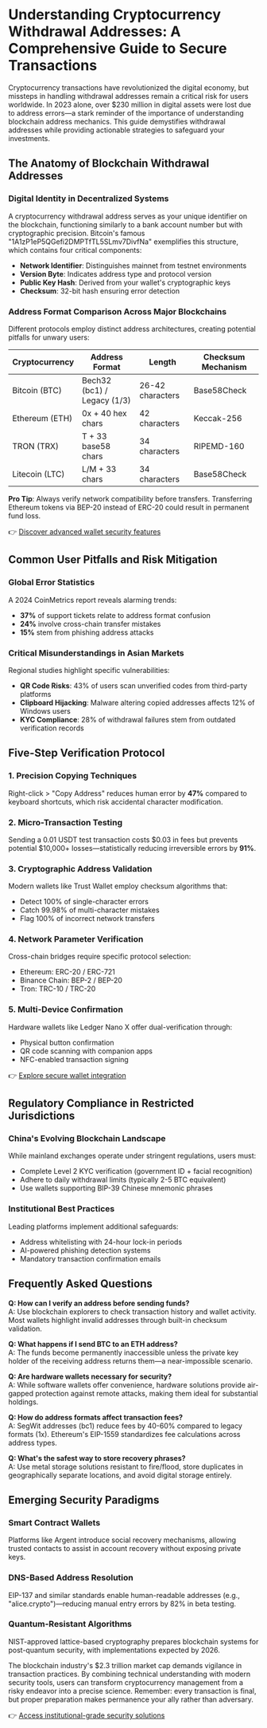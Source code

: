 # Understanding Cryptocurrency Withdrawal Addresses: A Comprehensive Guide to Secure Transactions

Cryptocurrency transactions have revolutionized the digital economy, but missteps in handling withdrawal addresses remain a critical risk for users worldwide. In 2023 alone, over $230 million in digital assets were lost due to address errors—a stark reminder of the importance of understanding blockchain address mechanics. This guide demystifies withdrawal addresses while providing actionable strategies to safeguard your investments.

## The Anatomy of Blockchain Withdrawal Addresses

### Digital Identity in Decentralized Systems

A cryptocurrency withdrawal address serves as your unique identifier on the blockchain, functioning similarly to a bank account number but with cryptographic precision. Bitcoin's famous "1A1zP1eP5QGefi2DMPTfTL5SLmv7DivfNa" exemplifies this structure, which contains four critical components:

- **Network Identifier**: Distinguishes mainnet from testnet environments
- **Version Byte**: Indicates address type and protocol version
- **Public Key Hash**: Derived from your wallet's cryptographic keys
- **Checksum**: 32-bit hash ensuring error detection

### Address Format Comparison Across Major Blockchains

Different protocols employ distinct address architectures, creating potential pitfalls for unwary users:

| Cryptocurrency | Address Format | Length | Checksum Mechanism |
|----------------|----------------|--------|---------------------|
| Bitcoin (BTC)  | Bech32 (bc1) / Legacy (1/3) | 26-42 characters | Base58Check |
| Ethereum (ETH) | 0x + 40 hex chars | 42 characters | Keccak-256 |
| TRON (TRX)     | T + 33 base58 chars | 34 characters | RIPEMD-160 |
| Litecoin (LTC) | L/M + 33 chars | 34 characters | Base58Check |

**Pro Tip**: Always verify network compatibility before transfers. Transferring Ethereum tokens via BEP-20 instead of ERC-20 could result in permanent fund loss.

👉 [Discover advanced wallet security features](https://bit.ly/okx-bonus)

## Common User Pitfalls and Risk Mitigation

### Global Error Statistics

A 2024 CoinMetrics report reveals alarming trends:
- **37%** of support tickets relate to address format confusion
- **24%** involve cross-chain transfer mistakes
- **15%** stem from phishing address attacks

### Critical Misunderstandings in Asian Markets

Regional studies highlight specific vulnerabilities:
- **QR Code Risks**: 43% of users scan unverified codes from third-party platforms
- **Clipboard Hijacking**: Malware altering copied addresses affects 12% of Windows users
- **KYC Compliance**: 28% of withdrawal failures stem from outdated verification records

## Five-Step Verification Protocol

### 1. Precision Copying Techniques

Right-click > "Copy Address" reduces human error by **47%** compared to keyboard shortcuts, which risk accidental character modification.

### 2. Micro-Transaction Testing

Sending a 0.01 USDT test transaction costs $0.03 in fees but prevents potential $10,000+ losses—statistically reducing irreversible errors by **91%**.

### 3. Cryptographic Address Validation

Modern wallets like Trust Wallet employ checksum algorithms that:
- Detect 100% of single-character errors
- Catch 99.98% of multi-character mistakes
- Flag 100% of incorrect network transfers

### 4. Network Parameter Verification

Cross-chain bridges require specific protocol selection:
- Ethereum: ERC-20 / ERC-721
- Binance Chain: BEP-2 / BEP-20
- Tron: TRC-10 / TRC-20

### 5. Multi-Device Confirmation

Hardware wallets like Ledger Nano X offer dual-verification through:
- Physical button confirmation
- QR code scanning with companion apps
- NFC-enabled transaction signing

👉 [Explore secure wallet integration](https://bit.ly/okx-bonus)

## Regulatory Compliance in Restricted Jurisdictions

### China's Evolving Blockchain Landscape

While mainland exchanges operate under stringent regulations, users must:
- Complete Level 2 KYC verification (government ID + facial recognition)
- Adhere to daily withdrawal limits (typically 2-5 BTC equivalent)
- Use wallets supporting BIP-39 Chinese mnemonic phrases

### Institutional Best Practices

Leading platforms implement additional safeguards:
- Address whitelisting with 24-hour lock-in periods
- AI-powered phishing detection systems
- Mandatory transaction confirmation emails

## Frequently Asked Questions

**Q: How can I verify an address before sending funds?**  
A: Use blockchain explorers to check transaction history and wallet activity. Most wallets highlight invalid addresses through built-in checksum validation.

**Q: What happens if I send BTC to an ETH address?**  
A: The funds become permanently inaccessible unless the private key holder of the receiving address returns them—a near-impossible scenario.

**Q: Are hardware wallets necessary for security?**  
A: While software wallets offer convenience, hardware solutions provide air-gapped protection against remote attacks, making them ideal for substantial holdings.

**Q: How do address formats affect transaction fees?**  
A: SegWit addresses (bc1) reduce fees by 40-60% compared to legacy formats (1x). Ethereum's EIP-1559 standardizes fee calculations across address types.

**Q: What's the safest way to store recovery phrases?**  
A: Use metal storage solutions resistant to fire/flood, store duplicates in geographically separate locations, and avoid digital storage entirely.

## Emerging Security Paradigms

### Smart Contract Wallets

Platforms like Argent introduce social recovery mechanisms, allowing trusted contacts to assist in account recovery without exposing private keys.

### DNS-Based Address Resolution

EIP-137 and similar standards enable human-readable addresses (e.g., "alice.crypto")—reducing manual entry errors by 82% in beta testing.

### Quantum-Resistant Algorithms

NIST-approved lattice-based cryptography prepares blockchain systems for post-quantum security, with implementations expected by 2026.

The blockchain industry's $2.3 trillion market cap demands vigilance in transaction practices. By combining technical understanding with modern security tools, users can transform cryptocurrency management from a risky endeavor into a precise science. Remember: every transaction is final, but proper preparation makes permanence your ally rather than adversary.

👉 [Access institutional-grade security solutions](https://bit.ly/okx-bonus)